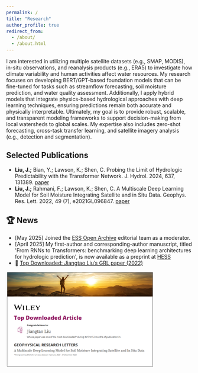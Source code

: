 ```yaml
---
permalink: /
title: "Research"
author_profile: true
redirect_from: 
  - /about/
  - /about.html
---
```


I am interested in utilizing multiple satellite datasets (e.g., SMAP, MODIS), in-situ observations, and reanalysis products (e.g., ERA5) to investigate how climate variability and human activities affect water resources. My research focuses on developing BERT/GPT-based foundation models that can be fine-tuned for tasks such as streamflow forecasting, soil moisture prediction, and water quality assessment. Additionally, I apply hybrid models that integrate physics-based hydrological approaches with deep learning techniques, ensuring predictions remain both accurate and physically interpretable. Ultimately, my goal is to provide robust, scalable, and transparent modeling frameworks to support decision-making from local watersheds to global scales. My expertise also includes zero-shot forecasting, cross-task transfer learning, and satellite imagery analysis (e.g., detection and segmentation).

## Selected Publications
- **Liu, J.;** Bian, Y.; Lawson, K.; Shen, C. Probing the Limit of Hydrologic Predictability with the Transformer Network. J. Hydrol. 2024, 637, 131389. [paper](https://doi.org/10.1016/j.jhydrol.2024.131389)
- **Liu, J.;** Rahmani, F.; Lawson, K.; Shen, C. A Multiscale Deep Learning Model for Soil Moisture Integrating Satellite and in Situ Data. Geophys. Res. Lett. 2022, 49 (7), e2021GL096847. [paper](https://doi.org/10.1029/2021GL096847)

## 🏆 News
- [May 2025] Joined the [ESS Open Archive](https://essopenarchive.org/inst/20904?current_inst_tab=members) editorial team as a moderator.
- [April 2025] My first-author and corresponding-author manuscript, titled 'From RNNs to Transformers: benchmarking deep learning architectures for hydrologic prediction', is now available as a preprint at [HESS](https://doi.org/10.5194/egusphere-2025-1706)
- 🥇 [Top Downloaded: Jiangtao Liu’s GRL paper (2022)](https://doi.org/10.1029/2021GL096847)

<img src="../images/awards/2022_most_download_paper_multiscale_soil_moisture.png" alt="Top Downloaded Certificate" width="400">

